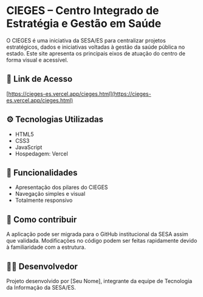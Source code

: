 # CIEGES – Centro Integrado de Estratégia e Gestão em Saúde

O CIEGES é uma iniciativa da SESA/ES para centralizar projetos estratégicos, dados e iniciativas voltadas à gestão da saúde pública no estado. Este site apresenta os principais eixos de atuação do centro de forma visual e acessível.

## 🔗 Link de Acesso
[https://cieges-es.vercel.app/cieges.html](https://cieges-es.vercel.app/cieges.html)

## ⚙️ Tecnologias Utilizadas
- HTML5
- CSS3
- JavaScript
- Hospedagem: Vercel

## 🧩 Funcionalidades
- Apresentação dos pilares do CIEGES
- Navegação simples e visual
- Totalmente responsivo

## 🚀 Como contribuir
A aplicação pode ser migrada para o GitHub institucional da SESA assim que validada. Modificações no código podem ser feitas rapidamente devido à familiaridade com a estrutura.

## 👨‍💻 Desenvolvedor
Projeto desenvolvido por [Seu Nome], integrante da equipe de Tecnologia da Informação da SESA/ES.
